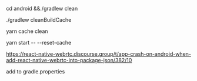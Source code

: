 cd android &&./gradlew clean

./gradlew cleanBuildCache

yarn cache clean

yarn start -- --reset-cache

https://react-native-webrtc.discourse.group/t/app-crash-on-android-when-add-react-native-webrtc-into-package-json/382/10

add to gradle.properties
